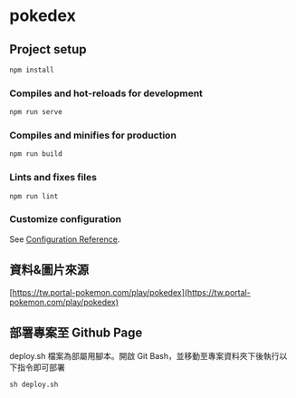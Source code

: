 # pokedex

## Project setup

```cmd
npm install
```

### Compiles and hot-reloads for development

```cmd
npm run serve
```

### Compiles and minifies for production

```cmd
npm run build
```

### Lints and fixes files

```cmd
npm run lint
```

### Customize configuration

See [Configuration Reference](https://cli.vuejs.org/config/).

## 資料&圖片來源

[https://tw.portal-pokemon.com/play/pokedex](https://tw.portal-pokemon.com/play/pokedex)

## 部署專案至 Github Page

deploy.sh 檔案為部屬用腳本。開啟 Git Bash，並移動至專案資料夾下後執行以下指令即可部署

```cmd
sh deploy.sh
```
